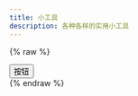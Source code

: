 ```yaml
---
title: 小工具
description: 各种各样的实用小工具
---
```

{% raw %}
<div id="vue-app">
  <settings-group>
    <template #header>
      <h3 id="settings-group" class="unset">设置组</h3>
    </template>
    <settings-card>
      <template #icon>
        <svg-host src="https://cdn.jsdelivr.net/npm/@fluentui/svg-icons/icons/settings_20_regular.svg"></svg-host>
      </template>
      <template #header>
        <h4 id="settings-card" class="unset">设置卡片</h4>
      </template>
      <template #description>
        这是一个设置卡片
      </template>
      <template #action-icon>
        <svg-host src="https://cdn.jsdelivr.net/npm/@fluentui/svg-icons/icons/chevron_right_12_regular.svg"></svg-host>
      </template>
      <button>按钮</button>
    </settings-card>
    <settings-button href="javascript:void(0)">
      <template #icon>
        <svg-host src="https://cdn.jsdelivr.net/npm/@fluentui/svg-icons/icons/settings_20_regular.svg"></svg-host>
      </template>
      <template #header>
        <h4 id="settings-button" class="unset">设置按钮</h4>
      </template>
      <template #description>
        这是一个设置按钮
      </template>
      <template #action-icon>
        <svg-host src="https://cdn.jsdelivr.net/npm/@fluentui/svg-icons/icons/chevron_right_12_regular.svg"></svg-host>
      </template>
    </settings-button>
  </settings-group>
</div>

<template id="svg-host-template">
  <div class="svg-host" v-html="innerHTML"></div>
</template>

<template id="settings-presenter-template">
  <div class="settings-presenter">
    <div class="header-root">
      <div class="icon-holder" v-check-solt="getSlot('icon')">
        <slot name="icon"></slot>
      </div>
      <div class="header-panel">
        <span v-check-solt="getSlot('header')">
          <slot name="header"></slot>
        </span>
        <span class="description" v-check-solt="getSlot('description')">
          <slot name="description"></slot>
        </span>
      </div>
    </div>
    <div class="content-presenter" v-check-solt="getSlot('default')">
      <slot></slot>
    </div>
  </div>
</template>

<template id="settings-card-template">
  <div class="settings-card">
    <div class="content-grid">
      <settings-presenter class="presenter">
        <template #icon>
          <slot name="icon"></slot>
        </template>
        <template #header>
          <slot name="header"></slot>
        </template>
        <template #description>
          <slot name="description"></slot>
        </template>
        <slot></slot>
      </settings-presenter>
    </div>
  </div>
</template>

<template id="settings-button-template">
  <a class="settings-button">
    <div class="content-grid">
      <settings-presenter class="presenter">
        <template #icon>
          <slot name="icon"></slot>
        </template>
        <template #header>
          <slot name="header"></slot>
        </template>
        <template #description>
          <slot name="description"></slot>
        </template>
        <slot></slot>
      </settings-presenter>
      <div class="action-icon-holder" v-check-solt="getSlot('action-icon')">
        <slot name="action-icon"></slot>
      </div>
    </div>
  </a>
</template>

<template id="settings-group-template">
  <div class="settings-group">
    <div class="header-presenter" v-check-solt="getSlot('header')">
      <slot name="header"></slot>
    </div>
    <div class="items-presenter" v-check-solt="getSlot('default')">
      <slot></slot>
    </div>
  </div>
</template>
{% endraw %}

<script type="module" data-pjax>
  import { createApp } from "https://cdn.jsdelivr.net/npm/vue/dist/vue.esm-browser.prod.js";
  createApp({
    data() {
    }
  }).directive("check-solt",
    (element, binding) => {
      if (element instanceof HTMLElement) {
        const solt = binding.value;
        if (solt !== binding.oldValue) {
          function setDisplay(value) {
            if (value) {
              if (element.style.display === "none") {
                element.style.display = '';
              }
            }
            else {
              element.style.display = "none";
            }
          }
          if (typeof solt === "function") {
            let value = solt();
            if (value instanceof Array) {
              value = value[0];
              if (typeof value === "object") {
                if (typeof value.type === "symbol") {
                  value = value.children;
                  if (value instanceof Array) {
                    setDisplay(value.length > 0);
                    return;
                  }
                }
                else {
                  setDisplay(true);
                  return;
                }
              }
            }
          }
          setDisplay(false);
        }
      }
    }
  ).component("svg-host", {
    template: "#svg-host-template",
    props: {
      src: String
    },
    data() {
      return {
        innerHTML: null
      }
    },
    watch: {
      src(newValue, oldValue) {
        if (newValue !== oldValue) {
          this.getSVGAsync(newValue).then(svg => this.innerHTML = svg);
        }
      }
    },
    methods: {
      async getSVGAsync(src) {
        if (src) {
          try {
            return await fetch(src)
              .then(response => response.text());
          }
          catch (ex) {
            console.error(ex);
          }
        }
        return '';
      }
    },
    mounted() {
      this.getSVGAsync(this.src).then(svg => this.innerHTML = svg);
    }
  }).component("settings-presenter", {
    template: "#settings-presenter-template",
    methods: {
      getSlot(name) {
        return this.$slots[name];
      }
    }
  }).component("settings-card", {
    template: "#settings-card-template"
  }).component("settings-button", {
    template: "#settings-button-template",
    methods: {
      getSlot(name) {
        return this.$slots[name];
      }
    }
  }).component("settings-group", {
    template: "#settings-group-template",
    methods: {
      getSlot(name) {
        return this.$slots[name];
      }
    }
  }).mount("#vue-app");
</script>

<style>
  #vue-app * {
    --settings-card-padding: 16px;
  }

  #vue-app .stack-vertical {
    display: flex;
    flex-direction: column;
  }

  #vue-app .stack-horizontal {
    display: flex;
    flex-direction: row;
    align-items: center;
  }

  #vue-app h6.unset,
  #vue-app h5.unset,
  #vue-app h4.unset,
  #vue-app h3.unset,
  #vue-app h2.unset,
  #vue-app h1.unset {
    margin-top: unset;
    margin-bottom: unset;
    font-weight: unset;
    font-family: unset;
    font-size: unset;
    line-height: unset;
  }

  .svg-host {
    display: flex;
  }

  .settings-presenter {
    display: flex;
    justify-content: space-between;
    align-items: center;
  }

  .settings-presenter * {
    --settings-card-description-font-size: var(--caption-text-block-font-size);
    --settings-card-header-icon-max-size: 20px;
    --settings-card-header-icon-margin: 0 20px 0 2px;
    --settings-card-vertical-header-content-spacing: 8px 0 0 0;
  }

  .settings-presenter div.header-root {
    display: flex;
    align-items: center;
    flex: 1;
  }

  .settings-presenter div.icon-holder {
    max-width: var(--settings-card-header-icon-max-size);
    max-height: var(--settings-card-header-icon-max-size);
    margin: var(--settings-card-header-icon-margin);
    fill: currentColor;
  }

  .settings-presenter div.header-panel {
    display: flex;
    flex-direction: column;
    margin: 0 24px 0 0;
  }

  .settings-presenter span.description {
    font-size: var(--settings-card-description-font-size);
    color: var(--text-fill-color-secondary);
  }

  .settings-presenter div.content-presenter {
    display: grid;
  }

  .settings-presenter a.text-button {
    font-weight: bold;
    text-decoration: unset;
  }

  @media (max-width: 600px) {
    .settings-presenter {
      flex-flow: column;
      justify-content: unset;
      align-items: unset;
    }

    .settings-presenter div.header-panel {
      margin: unset;
    }

    .settings-presenter div.content-presenter {
      margin: var(--settings-card-vertical-header-content-spacing);
    }
  }

  .settings-card {
    display: block;
    box-sizing: border-box;
    background: var(--card-background-fill-color-default);
    color: var(--text-fill-color-primary);
    border: 1px solid var(--card-stroke-color-default);
    border-radius: var(--control-corner-radius);
  }

  .settings-card .presenter {
    padding: var(--settings-card-padding);
  }

  .settings-button {
    cursor: pointer;
    display: block;
    box-sizing: border-box;
    background: var(--card-background-fill-color-default);
    color: var(--text-fill-color-primary);
    border: 1px solid var(--card-stroke-color-default);
    border-radius: var(--control-corner-radius);
    text-decoration: inherit;
  }

  .settings-button:hover {
    background: var(--control-fill-color-secondary);
    color: var(--text-fill-color-primary);
  }

  .settings-button:active {
    background: var(--control-fill-color-tertiary);
    color: var(--text-fill-color-secondary);
  }

  .settings-button * {
    --settings-button-padding: 16px 0 16px 16px;
  }

  .settings-button .presenter {
    padding: var(--settings-button-padding);
    flex: 1;
  }

  .settings-button div.content-grid {
    display: flex;
    justify-content: space-between;
    align-items: center;
  }

  .settings-button div.action-icon-holder {
    width: 32px;
    height: auto;
    display: flex;
    justify-content: center;
    align-items: center;
    margin: 0 8px;
    fill: currentColor;
  }

  .settings-group * {
    --body-strong-text-block-font-size: var(--body-text-block-font-size);
  }

  .settings-group div.header-presenter {
    margin: 1rem 0 6px 1px;
    font-size: var(--body-strong-text-block-font-size);
    font-weight: bold;
    color: var(--text-fill-color-primary);
  }

  .settings-group div.items-presenter {
    display: flex;
    flex-direction: column;
    row-gap: 0.3rem;
  }
</style>
